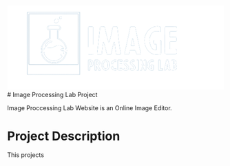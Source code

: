 <img src="frontend/src/assets/WebsiteLogo.png">
# Image Processing Lab Project

 Image Proccessing Lab Website is an Online Image Editor. 

# Project Description

<p>This projects </p>



